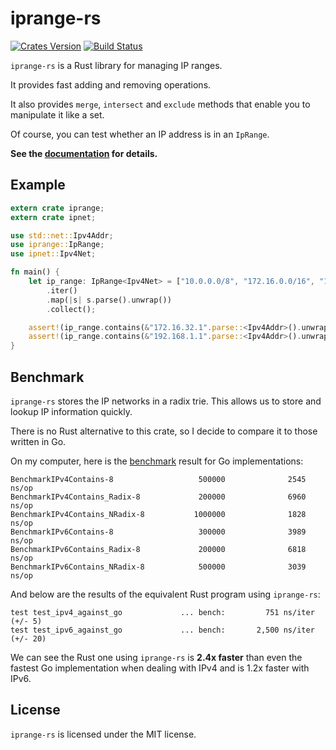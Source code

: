# iprange-rs

[![Crates Version](https://img.shields.io/crates/v/iprange.svg)](https://crates.io/crates/iprange)
[![Build Status](https://travis-ci.org/sticnarf/iprange-rs.svg?branch=master)](https://travis-ci.org/sticnarf/iprange-rs)

`iprange-rs` is a Rust library for managing IP ranges. 

It provides fast adding and removing operations.

It also provides `merge`, `intersect` and `exclude` methods 
that enable you to manipulate it like a set.

Of course, you can test whether an IP address is in an `IpRange`.

**See the [documentation](https://docs.rs/iprange/) for details.**

## Example

```rust
extern crate iprange;
extern crate ipnet;

use std::net::Ipv4Addr;
use iprange::IpRange;
use ipnet::Ipv4Net;

fn main() {
    let ip_range: IpRange<Ipv4Net> = ["10.0.0.0/8", "172.16.0.0/16", "192.168.1.0/24"]
        .iter()
        .map(|s| s.parse().unwrap())
        .collect();

    assert!(ip_range.contains(&"172.16.32.1".parse::<Ipv4Addr>().unwrap()));
    assert!(ip_range.contains(&"192.168.1.1".parse::<Ipv4Addr>().unwrap()));
}
```

## Benchmark

`iprange-rs` stores the IP networks in a radix trie.
This allows us to store and lookup IP information quickly.

There is no Rust alternative to this crate, so I decide to compare it to those written in Go.

On my computer, here is the [benchmark](https://github.com/smallnest/iprange) result for Go implementations: 

```
BenchmarkIPv4Contains-8                   500000              2545 ns/op
BenchmarkIPv4Contains_Radix-8             200000              6960 ns/op
BenchmarkIPv4Contains_NRadix-8           1000000              1828 ns/op
BenchmarkIPv6Contains-8                   300000              3989 ns/op
BenchmarkIPv6Contains_Radix-8             200000              6818 ns/op
BenchmarkIPv6Contains_NRadix-8            500000              3039 ns/op
```

And below are the results of the equivalent Rust program using `iprange-rs`:

```
test test_ipv4_against_go             ... bench:         751 ns/iter (+/- 5)
test test_ipv6_against_go             ... bench:       2,500 ns/iter (+/- 20)
```

We can see the Rust one using `iprange-rs` is **2.4x faster** than
even the fastest Go implementation when dealing with IPv4 and is 1.2x faster with IPv6.

## License

`iprange-rs` is licensed under the MIT license.